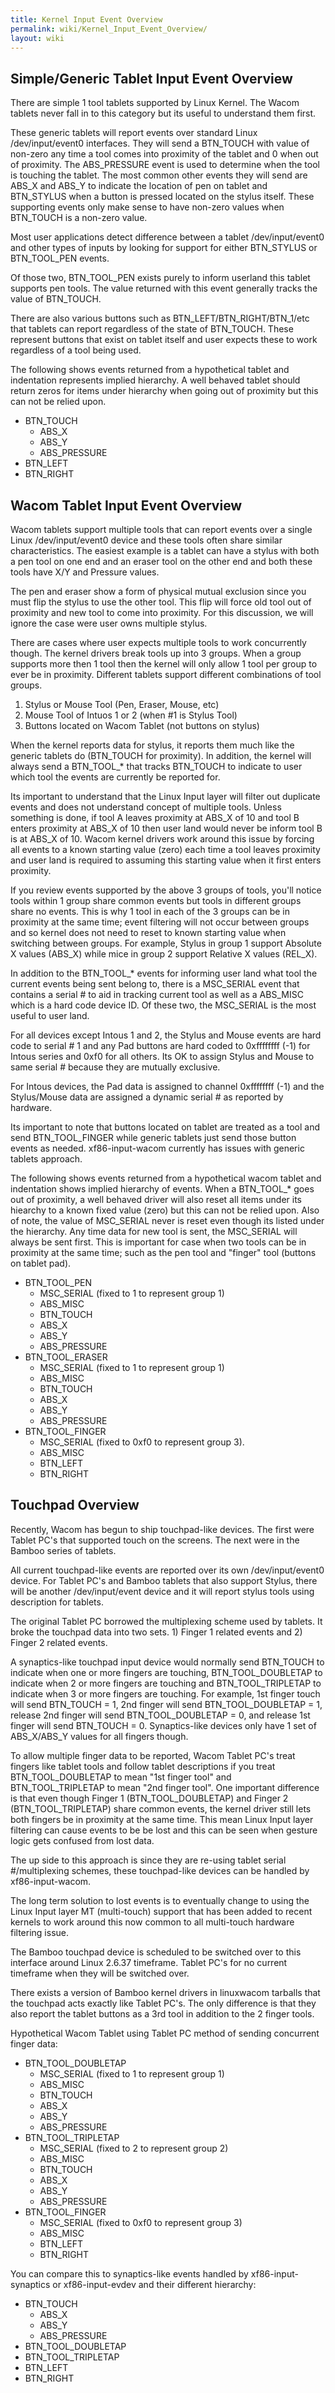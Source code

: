 ```yaml
---
title: Kernel Input Event Overview
permalink: wiki/Kernel_Input_Event_Overview/
layout: wiki
---
```


Simple/Generic Tablet Input Event Overview
------------------------------------------

There are simple 1 tool tablets supported by Linux Kernel. The Wacom
tablets never fall in to this category but its useful to understand them
first.

These generic tablets will report events over standard Linux
/dev/input/event0 interfaces. They will send a BTN\_TOUCH with value of
non-zero any time a tool comes into proximity of the tablet and 0 when
out of proximity. The ABS\_PRESSURE event is used to determine when the
tool is touching the tablet. The most common other events they will send
are ABS\_X and ABS\_Y to indicate the location of pen on tablet and
BTN\_STYLUS when a button is pressed located on the stylus itself. These
supporting events only make sense to have non-zero values when
BTN\_TOUCH is a non-zero value.

Most user applications detect difference between a tablet
/dev/input/event0 and other types of inputs by looking for support for
either BTN\_STYLUS or BTN\_TOOL\_PEN events.

Of those two, BTN\_TOOL\_PEN exists purely to inform userland this
tablet supports pen tools. The value returned with this event generally
tracks the value of BTN\_TOUCH.

There are also various buttons such as BTN\_LEFT/BTN\_RIGHT/BTN\_1/etc
that tablets can report regardless of the state of BTN\_TOUCH. These
represent buttons that exist on tablet itself and user expects these to
work regardless of a tool being used.

The following shows events returned from a hypothetical tablet and
indentation represents implied hierarchy. A well behaved tablet should
return zeros for items under hierarchy when going out of proximity but
this can not be relied upon.

-   BTN\_TOUCH
    -   ABS\_X
    -   ABS\_Y
    -   ABS\_PRESSURE
-   BTN\_LEFT
-   BTN\_RIGHT

Wacom Tablet Input Event Overview
---------------------------------

Wacom tablets support multiple tools that can report events over a
single Linux /dev/input/event0 device and these tools often share
similar characteristics. The easiest example is a tablet can have a
stylus with both a pen tool on one end and an eraser tool on the other
end and both these tools have X/Y and Pressure values.

The pen and eraser show a form of physical mutual exclusion since you
must flip the stylus to use the other tool. This flip will force old
tool out of proximity and new tool to come into proximity. For this
discussion, we will ignore the case were user owns multiple stylus.

There are cases where user expects multiple tools to work concurrently
though. The kernel drivers break tools up into 3 groups. When a group
supports more then 1 tool then the kernel will only allow 1 tool per
group to ever be in proximity. Different tablets support different
combinations of tool groups.

1.  Stylus or Mouse Tool (Pen, Eraser, Mouse, etc)
2.  Mouse Tool of Intuos 1 or 2 (when \#1 is Stylus Tool)
3.  Buttons located on Wacom Tablet (not buttons on stylus)

When the kernel reports data for stylus, it reports them much like the
generic tablets do (BTN\_TOUCH for proximity). In addition, the kernel
will always send a BTN\_TOOL\_\* that tracks BTN\_TOUCH to indicate to
user which tool the events are currently be reported for.

Its important to understand that the Linux Input layer will filter out
duplicate events and does not understand concept of multiple tools.
Unless something is done, if tool A leaves proximity at ABS\_X of 10 and
tool B enters proximity at ABS\_X of 10 then user land would never be
inform tool B is at ABS\_X of 10. Wacom kernel drivers work around this
issue by forcing all events to a known starting value (zero) each time a
tool leaves proximity and user land is required to assuming this
starting value when it first enters proximity.

If you review events supported by the above 3 groups of tools, you'll
notice tools within 1 group share common events but tools in different
groups share no events. This is why 1 tool in each of the 3 groups can
be in proximity at the same time; event filtering will not occur between
groups and so kernel does not need to reset to known starting value when
switching between groups. For example, Stylus in group 1 support
Absolute X values (ABS\_X) while mice in group 2 support Relative X
values (REL\_X).

In addition to the BTN\_TOOL\_\* events for informing user land what
tool the current events being sent belong to, there is a MSC\_SERIAL
event that contains a serial \# to aid in tracking current tool as well
as a ABS\_MISC which is a hard code device ID. Of these two, the
MSC\_SERIAL is the most useful to user land.

For all devices except Intous 1 and 2, the Stylus and Mouse events are
hard code to serial \# 1 and any Pad buttons are hard coded to
0xffffffff (-1) for Intous series and 0xf0 for all others. Its OK to
assign Stylus and Mouse to same serial \# because they are mutually
exclusive.

For Intous devices, the Pad data is assigned to channel 0xffffffff (-1)
and the Stylus/Mouse data are assigned a dynamic serial \# as reported
by hardware.

Its important to note that buttons located on tablet are treated as a
tool and send BTN\_TOOL\_FINGER while generic tablets just send those
button events as needed. xf86-input-wacom currently has issues with
generic tablets approach.

The following shows events returned from a hypothetical wacom tablet and
indentation shows implied hierarchy of events. When a BTN\_TOOL\_\* goes
out of proximity, a well behaved driver will also reset all items under
its hiearchy to a known fixed value (zero) but this can not be relied
upon. Also of note, the value of MSC\_SERIAL never is reset even though
its listed under the hierarchy. Any time data for new tool is sent, the
MSC\_SERIAL will always be sent first. This is important for case when
two tools can be in proximity at the same time; such as the pen tool and
"finger" tool (buttons on tablet pad).

-   BTN\_TOOL\_PEN
    -   MSC\_SERIAL (fixed to 1 to represent group 1)
    -   ABS\_MISC
    -   BTN\_TOUCH
    -   ABS\_X
    -   ABS\_Y
    -   ABS\_PRESSURE
-   BTN\_TOOL\_ERASER
    -   MSC\_SERIAL (fixed to 1 to represent group 1)
    -   ABS\_MISC
    -   BTN\_TOUCH
    -   ABS\_X
    -   ABS\_Y
    -   ABS\_PRESSURE
-   BTN\_TOOL\_FINGER
    -   MSC\_SERIAL (fixed to 0xf0 to represent group 3).
    -   ABS\_MISC
    -   BTN\_LEFT
    -   BTN\_RIGHT

Touchpad Overview
-----------------

Recently, Wacom has begun to ship touchpad-like devices. The first were
Tablet PC's that supported touch on the screens. The next were in the
Bamboo series of tablets.

All current touchpad-like events are reported over its own
/dev/input/event0 device. For Tablet PC's and Bamboo tablets that also
support Stylus, there will be another /dev/input/event device and it
will report stylus tools using description for tablets.

The original Tablet PC borrowed the multiplexing scheme used by tablets.
It broke the touchpad data into two sets. 1) Finger 1 related events and
2) Finger 2 related events.

A synaptics-like touchpad input device would normally send BTN\_TOUCH to
indicate when one or more fingers are touching, BTN\_TOOL\_DOUBLETAP to
indicate when 2 or more fingers are touching and BTN\_TOOL\_TRIPLETAP to
indicate when 3 or more fingers are touching. For example, 1st finger
touch will send BTN\_TOUCH = 1, 2nd finger will send
BTN\_TOOL\_DOUBLETAP = 1, release 2nd finger will send
BTN\_TOOL\_DOUBLETAP = 0, and release 1st finger will send BTN\_TOUCH =
0. Synaptics-like devices only have 1 set of ABS\_X/ABS\_Y values for
all fingers though.

To allow multiple finger data to be reported, Wacom Tablet PC's treat
fingers like tablet tools and follow tablet descriptions if you treat
BTN\_TOOL\_DOUBLETAP to mean "1st finger tool" and BTN\_TOOL\_TRIPLETAP
to mean "2nd finger tool". One important difference is that even though
Finger 1 (BTN\_TOOL\_DOUBLETAP) and Finger 2 (BTN\_TOOL\_TRIPLETAP)
share common events, the kernel driver still lets both fingers be in
proximity at the same time. This mean Linux Input layer filtering can
cause events to be be lost and this can be seen when gesture logic gets
confused from lost data.

The up side to this approach is since they are re-using tablet serial
\#/multiplexing schemes, these touchpad-like devices can be handled by
xf86-input-wacom.

The long term solution to lost events is to eventually change to using
the Linux Input layer MT (multi-touch) support that has been added to
recent kernels to work around this now common to all multi-touch
hardware filtering issue.

The Bamboo touchpad device is scheduled to be switched over to this
interface around Linux 2.6.37 timeframe. Tablet PC's for no current
timeframe when they will be switched over.

There exists a version of Bamboo kernel drivers in linuxwacom tarballs
that the touchpad acts exactly like Tablet PC's. The only difference is
that they also report the tablet buttons as a 3rd tool in addition to
the 2 finger tools.

Hypothetical Wacom Tablet using Tablet PC method of sending concurrent
finger data:

-   BTN\_TOOL\_DOUBLETAP
    -   MSC\_SERIAL (fixed to 1 to represent group 1)
    -   ABS\_MISC
    -   BTN\_TOUCH
    -   ABS\_X
    -   ABS\_Y
    -   ABS\_PRESSURE
-   BTN\_TOOL\_TRIPLETAP
    -   MSC\_SERIAL (fixed to 2 to represent group 2)
    -   ABS\_MISC
    -   BTN\_TOUCH
    -   ABS\_X
    -   ABS\_Y
    -   ABS\_PRESSURE
-   BTN\_TOOL\_FINGER
    -   MSC\_SERIAL (fixed to 0xf0 to represent group 3)
    -   ABS\_MISC
    -   BTN\_LEFT
    -   BTN\_RIGHT

You can compare this to synaptics-like events handled by
xf86-input-synaptics or xf86-input-evdev and their different hierarchy:

-   BTN\_TOUCH
    -   ABS\_X
    -   ABS\_Y
    -   ABS\_PRESSURE
-   BTN\_TOOL\_DOUBLETAP
-   BTN\_TOOL\_TRIPLETAP
-   BTN\_LEFT
-   BTN\_RIGHT

